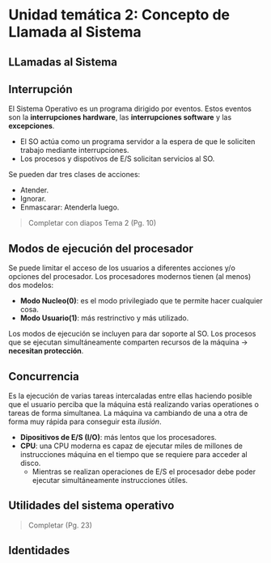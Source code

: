 # Unidad temática 2: Concepto de Llamada al Sistema

## LLamadas al Sistema

## Interrupción
El Sistema Operativo es un programa dirigido por eventos. Estos eventos son la **interrupciones hardware**, las **interrupciones software** y las **excepciones**. 
* El SO actúa como un programa servidor a la espera de que le soliciten trabajo mediante interrupciones.
* Los procesos y dispotivos de E/S solicitan servicios al SO.

Se pueden dar tres clases de acciones:
* Atender.
* Ignorar.
* Enmascarar: Atenderla luego.

> Completar con diapos Tema 2 (Pg. 10)

## Modos de ejecución del procesador
Se puede limitar el acceso de los usuarios a diferentes acciones y/o opciones del procesador. Los procesadores modernos tienen (al menos) dos modelos:
* **Modo Nucleo(0)**: es el modo privilegiado que te permite hacer cualquier cosa.
* **Modo Usuario(1)**: más restrinctivo y más utilizado.

Los modos de ejecución se  incluyen para dar soporte al SO. Los procesos que se ejecutan simultáneamente comparten recursos de la máquina $\rightarrow$ **necesitan protección**.

## Concurrencia
Es la ejecución de varias tareas intercaladas entre ellas haciendo posible que el usuario perciba que la máquina está realizando varias operationes o tareas de forma simultanea. La máquina va cambiando de una a otra de forma muy rápida para conseguir esta *ilusión*.
* **Dipositivos de E/S (I/O)**: más lentos que los procesadores.
* **CPU**: una CPU moderna es capaz de ejecutar miles de millones de instrucciones máquina en el tiempo que se requiere para acceder al disco.
    * Mientras se realizan operaciones de E/S el procesador debe poder ejecutar simultáneamente instrucciones útiles.

## Utilidades del sistema operativo
> Completar (Pg. 23)

## Identidades
